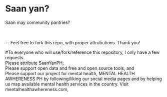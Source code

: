 # Saan yan?
Saan may community pantries?

</br>
</br>
--
Feel free to fork this repo, with proper attrubutions. Thank you!

#To everyone who will use/fork/reference this repository, I only have a few requests.
</br>
Please attribute SaanYanPH;
</br>
Please support open data and free and open source tools; and
</br>
Please support our project for mental health, MENTAL HEALTH AWHERENESS PH by following/liking our social media pages and by helping us map available mental health services in the country. Visit mentalhealthawhereness.com,
